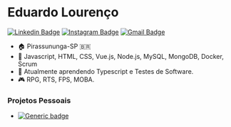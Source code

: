 # Eduardo Lourenço
[![Linkedin Badge](https://img.shields.io/badge/LinkedIn-0077B5?style=for-the-badge&logo=linkedin&logoColor=white)](https://www.linkedin.com/in/eduardovlourenco/)
[![Instagram Badge](https://img.shields.io/badge/Instagram-E4405F?style=for-the-badge&logo=instagram&logoColor=white)](https://www.instagram.com/3duardolourenco)
[![Gmail Badge](https://img.shields.io/badge/Gmail-D14836?style=for-the-badge&logo=gmail&logoColor=white)](mailto:eduardo.ryl@gmail.com)


- 🏠 Pirassununga-SP 🇧🇷
- 🌴 Javascript, HTML, CSS, Vue.js, Node.js, MySQL, MongoDB, Docker, Scrum
- 🌱 Atualmente aprendendo Typescript e Testes de Software.
- 🎮 RPG, RTS, FPS, MOBA.

### Projetos Pessoais
- [![Generic badge](https://img.shields.io/badge/PROJETOS-Precifica.Me-blue.svg)](https://precifica-me.web.app/)

<!--
**eduardonot/eduardonot** is a ✨ _special_ ✨ repository because its `README.md` (this file) appears on your GitHub profile.

Here are some ideas to get you started:

- 🔭 I’m currently working on ...
- 🌱 I’m currently learning ...
- 👯 I’m looking to collaborate on ...
- 🤔 I’m looking for help with ...
- 💬 Ask me about ...
- 📫 How to reach me: ...
- 😄 Pronouns: ...
- ⚡ Fun fact: ...
-->
